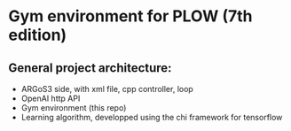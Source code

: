 # Gym environment for PLOW (7th edition)
## General project architecture:
* ARGoS3 side, with xml file, cpp controller, loop
* OpenAI http API
* Gym environment (this repo)
* Learning algorithm, developped using the chi framework for tensorflow
